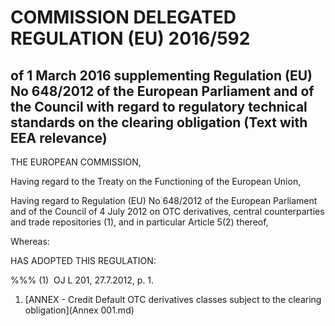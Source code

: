 # COMMISSION DELEGATED REGULATION (EU) 2016/592

## of 1 March 2016 supplementing Regulation (EU) No 648/2012 of the European Parliament and of the Council with regard to regulatory technical standards on the clearing obligation (Text with EEA relevance)

THE EUROPEAN COMMISSION,

Having regard to the Treaty on the Functioning of the European Union,

Having regard to Regulation (EU) No 648/2012 of the European Parliament and of the Council of 4 July 2012 on OTC derivatives, central counterparties and trade repositories (1), and in particular Article 5(2) thereof,

Whereas:

HAS ADOPTED THIS REGULATION:

%%% (1)  OJ L 201, 27.7.2012, p. 1.

1. [ANNEX - Credit Default OTC derivatives classes subject to the clearing obligation](Annex 001.md)
